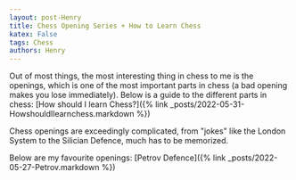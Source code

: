 ```yaml
---
layout: post-Henry
title: Chess Opening Series + How to Learn Chess
katex: False
tags: Chess
authors: Henry
---
```


Out of most things, the most interesting thing in chess to me is the openings, which is one of the most important parts in chess (a bad opening makes you lose immediately). Below is a guide to the different parts in chess:
[How should I learn Chess?]({% link _posts/2022-05-31-HowshouldIlearnchess.markdown %})

Chess openings are exceedingly complicated, from "jokes" like the London System to the Silician Defence, much has to be memorized.

Below are my favourite openings:
[Petrov Defence]({% link _posts/2022-05-27-Petrov.markdown %})






